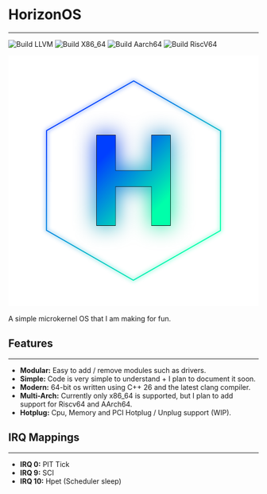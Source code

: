 # HorizonOS
***
![Build LLVM](https://github.com/Diamantino-Op/HorizonOS/actions/workflows/Setup-Deps.yml/badge.svg) ![Build X86_64](https://github.com/Diamantino-Op/HorizonOS/actions/workflows/Build-x86_64.yml/badge.svg) ![Build Aarch64](https://github.com/Diamantino-Op/HorizonOS/actions/workflows/Build-aarch64.yml/badge.svg) ![Build RiscV64](https://github.com/Diamantino-Op/HorizonOS/actions/workflows/Build-riscv64.yml/badge.svg)

<p align="center">
    <img src="res/Images/HorizonOS%20Logo.svg" alt="HorizonOS Logo" />
</p>

A simple microkernel OS that I am making for fun.

## Features
***
* **Modular:** Easy to add / remove modules such as drivers.
* **Simple:** Code is very simple to understand + I plan to document it soon.
* **Modern:** 64-bit os written using C++ 26 and the latest clang compiler.
* **Multi-Arch:** Currently only x86_64 is supported, but I plan to add support for Riscv64 and AArch64.
* **Hotplug:** Cpu, Memory and PCI Hotplug / Unplug support (WIP).

## IRQ Mappings
***
* **IRQ 0:** PIT Tick
* **IRQ 9:** SCI
* **IRQ 10:** Hpet (Scheduler sleep)